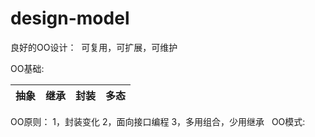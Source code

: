 # design-model

良好的OO设计：
  可复用，可扩展，可维护

OO基础:

|抽象|继承|封装|多态|
|:--:|:--:|:--:|:--:|

OO原则：
  1，封装变化
  2，面向接口编程
  3，多用组合，少用继承
  
OO模式:


